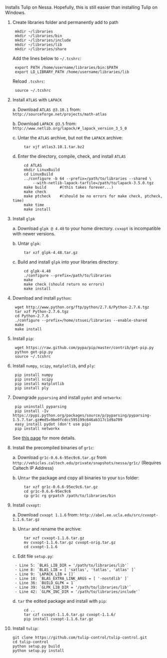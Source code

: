 Installs Tulip on Nessa. Hopefully, this is still easier than installing Tulip
on Windows.



1. Create libraries folder and permanently add to path

		mkdir ~/libraries
		mkdir ~/libraries/bin
		mkdir ~/libraries/include
		mkdir ~/libraries/lib
		mkdir ~/libraries/share
	
	Add the lines below to `~/.tcshrc`:
	
		export PATH /home/username/libraries/bin:$PATH
		export LD_LIBRARY_PATH /home/username/libraries/lib
	
	Reload `.tcshrc`:
		
		source ~/.tcshrc

2. Install `ATLAS` with `LAPACK`

	a. Download `ATLAS @3.10.1` from: `http://sourceforge.net/projects/math-atlas`

	b. Download `LAPACK @3.5` from: `http://www.netlib.org/lapack/#_lapack_version_3_5_0`

	c. Untar the `ATLAS` archive, but not the `LAPACK` archive:

			tar xjf atlas3.10.1.tar.bz2

	d. Enter the directory, compile, check, and install `ATLAS`

			cd ATLAS
			mkdir LinuxBuild
			cd LinuxBuild
			../configure -b 64 --prefix=/path/to/libraries --shared \
				--with-netlib-lapack-tarfile=/path/to/lapack-3.5.0.tgz
			make build      #(this takes forever...)
			make check
			make ptcheck    #(should be no errors for make check, ptcheck, time)
			make time
			make install

3. Install `glpk`

	a. Download `glpk @ 4.48` to your home directory. `cvxopt` is incompatible with newer versions.

	b. Untar `glpk`:
		
			tar xzf glpk-4.48.tar.gz

	c. Build and install `glpk` into your libraries directory:

			cd glpk-4.48
			./configure --prefix=/path/to/libraries
			make
			make check (should return no errors)
			make install

4. Download and install `python`:

		wget http://www.python.org/ftp/python/2.7.6/Python-2.7.6.tgz
		tar xzf Python-2.7.6.tgz
		cd Python-2.7.6
		./configure --prefix=/home/stsuei/libraries --enable-shared
		make
		make install

5. Install `pip`:

		wget https://raw.github.com/pypa/pip/master/contrib/get-pip.py
		python get-pip.py
		source ~/.tcshrc

6. Install `numpy`, `scipy`, `matplotlib`, and `ply`:

		pip install numpy
		pip install scipy
		pip install matplotlib
		pip install ply

7. Downgrade `pyparsing` and install `pydot` and `networkx`:

		pip uninstall pyparsing
		pip install -Iv https://pypi.python.org/packages/source/p/pyparsing/pyparsing-1.5.7.tar.gz#md5=9be0fcdcc595199c646ab317c1d9a709
		easy_install pydot (don't use pip)
		pip install networkx

   See [this page](http://stackoverflow.com/questions/15951748/pydot-and-graphviz-error-couldnt-import-dot-parser-loading-of-dot-files-will) for more details.

8. Install the precompiled binaries of `gr1c`:

	a. Download `gr1c-0.6.6-95ec9c6.tar.gz` from 
	   `http://vehicles.caltech.edu/private/snapshots/nessa/gr1c/`
	   (Requires Caltech IP Address)

	b. Un`tar` the package and copy all binaries to your `bin` folder:

			tar xzf gr1c-0.6.6-95ec9c6.tar.gz
			cd gr1c-0.6.6-95ec9c6
			cp gr1c rg grpatch /path/to/libraries/bin

9. Install `cvxopt`:

	a. Download `cvxopt 1.1.6` from: `http://abel.ee.ucla.edu/src/cvxopt-1.1.6.tar.gz`

	b. Un`tar` and rename the archive:

			tar xzf cvxopt-1.1.6.tar.gz
			mv cvxopt-1.1.6.tar.gz cvxopt-orig.tar.gz
			cd cvxopt-1.1.6

	c. Edit file `setup.py`:

	   	- Line 5: `BLAS_LIB_DIR = '/path/to/libraries/lib'`
		- Line 8: `BLAS_LIB = [ 'satlas', 'tatlas', 'atlas' ]`
		- Line 9: `LAPACK_LIB = []`
		- Line 10: `BLAS_EXTRA_LINK_ARGS = [ '-nostdlib' ]`
		- Line 36: `BUILD_GLPK = 1`
		- Line 39: `GLPK_LIB_DIR = '/path/to/libraries/lib'`
		- Line 42: `GLPK_INC_DIR = '/path/to/libraries/include'`

	d. `tar` the edited package and install with `pip`:

			cd ..
			tar czf cvxopt-1.1.6.tar.gz cvxopt-1.1.6/
			pip install cvxopt-1.1.6.tar.gz

10. Install `tulip`:

		git clone https://github.com/tulip-control/tulip-control.git 
		cd tulip-control
		python setup.py build
		python setup.py install
